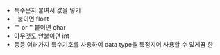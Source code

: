 - 특수문자 붙여서 값을 넣기
- . 붙이면 float
- "" or '' 붙이면 char
- 아무것도 안붙이면 int
- 등등 여러가지 특수기호를 사용하여 data type을 특정지어 사용할 수 있게끔 한